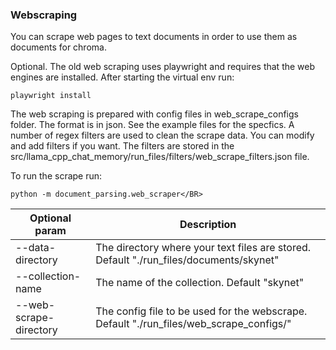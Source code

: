### Webscraping
You can scrape web pages to text documents in order to use them as documents for chroma. 

Optional. The old web scraping uses playwright and requires that the web engines are installed. After starting the virtual env run:</BR>

```
playwright install
```

The web scraping is prepared with config files in web_scrape_configs folder. The format is in json. See the example files for the specfics. A number of regex filters are used to clean the scrape data. You can modify and add filters if you want. The filters are stored in the src/llama_cpp_chat_memory/run_files/filters/web_scrape_filters.json file.</BR>

To run the scrape run:
```
python -m document_parsing.web_scraper</BR>
```

Optional param         | Description
---------------------- | -------------
--data-directory       | The directory where your text files are stored. Default "./run_files/documents/skynet"
--collection-name      | The name of the collection. Default "skynet"
--web-scrape-directory | The config file to be used for the webscrape. Default "./run_files/web_scrape_configs/"